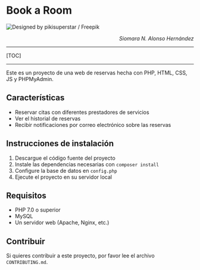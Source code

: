 # Book a Room

![Designed by pikisuperstar / Freepik](https://img.freepik.com/vector-gratis/concepto-desarrollo-aplicaciones-ui-ux_52683-48848.jpg?w=1380&t=st=1666018660~exp=1666019260~hmac=1521940c40f0ee2737fd959b8ddba5c519bd8475c2b6e04320d43904dcfc5ce1)

<div style="text-align: right;">
    <p><i>Siomara N. Alonso Hernández</i></p>
</div>
<hr>

[TOC]

---


Este es un proyecto de una web de reservas hecha con PHP, HTML, CSS, JS y PHPMyAdmin.

## Características
- Reservar citas con diferentes prestadores de servicios
- Ver el historial de reservas
- Recibir notificaciones por correo electrónico sobre las reservas

## Instrucciones de instalación
1. Descargue el código fuente del proyecto
2. Instale las dependencias necesarias con `composer install`
3. Configure la base de datos en `config.php`
4. Ejecute el proyecto en su servidor local

## Requisitos
- PHP 7.0 o superior
- MySQL
- Un servidor web (Apache, Nginx, etc.)

## Contribuir
Si quieres contribuir a este proyecto, por favor lee el archivo `CONTRIBUTING.md`.
